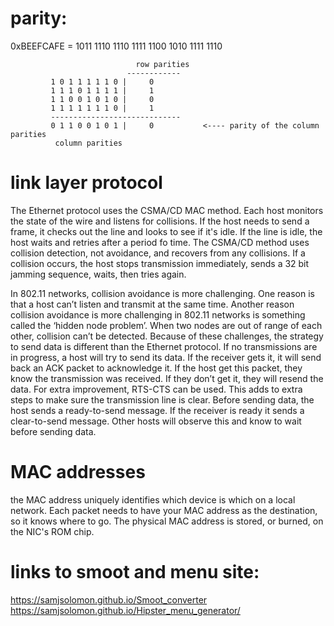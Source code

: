  # parity:
  
  0xBEEFCAFE = 1011 1110 1110 1111 1100 1010 1111 1110
  
  
                                row parities
                              ------------
             1 0 1 1 1 1 1 0 |     0      
             1 1 1 0 1 1 1 1 |     1
             1 1 0 0 1 0 1 0 |     0
             1 1 1 1 1 1 1 0 |     1
             -----------------------------
             0 1 1 0 0 1 0 1 |     0           <---- parity of the column parities
              column parities

# link layer protocol

 The Ethernet protocol uses the CSMA/CD MAC method. Each host monitors the state of the wire and listens for collisions. If the host needs to send a frame, it checks out the line and looks to see if it's idle. If the line is idle, the host waits and retries after a period fo time. The CSMA/CD method uses collision detection, not avoidance, and recovers from any collisions.  If a collision occurs, the host stops transmission immediately, sends a 32 bit jamming sequence, waits, then tries again. 

 In 802.11 networks, collision avoidance is more challenging. One reason is that a host can’t listen and transmit at the same time. Another reason collision avoidance is more challenging in 802.11 networks is something called the ‘hidden node problem’.  When two nodes are out of range of each other, collision can’t be detected.
 Because of these challenges, the strategy to send data is different than the Ethernet protocol. If no transmissions are in progress, a host will try to send its data. If the receiver gets it, it will send back an ACK packet to acknowledge it. If the host get this packet, they know the transmission was received. If they don’t get it, they will resend the data. For extra improvement, RTS-CTS can be used. This adds to extra steps to make sure the transmission line is clear. Before sending data, the host sends a ready-to-send message. If the receiver is ready it sends a clear-to-send message. Other hosts will observe this and know to wait before sending data. 

# MAC addresses

the MAC address uniquely identifies which device is which on a local network. Each packet needs to have your MAC address as the destination, so it knows where to go. The physical MAC address is stored, or burned, on the NIC's ROM chip. 

# links to smoot and menu site:
https://samjsolomon.github.io/Smoot_converter
https://samjsolomon.github.io/Hipster_menu_generator/

